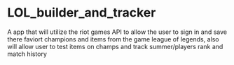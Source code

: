 # LOL_builder_and_tracker
A app that will utilize the riot games API to allow the user to sign in and save there faviort champions and items from the game league of legends, also will allow user to test items on champs and track summer/players rank and match history 
